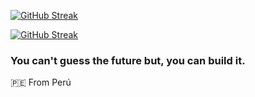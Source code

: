 [![GitHub Streak](https://streak-stats.demolab.com/?user=DenverCoder1&theme=dark)](https://git.io/streak-stats)

[![GitHub Streak](https://github-readme-stats-sigma-five.vercel.app/api/top-langs/?username=vpcarlos&layout=compact&theme=dark)](https://git.io/streak-stats)

### You can't guess the future but, you can build it.

🇵🇪 From Perú

<!---
vpcarlos/vpcarlos is a ✨ special ✨ repository because its `README.md` (this file) appears on your GitHub profile.
You can click the Preview link to take a look at your changes.
--->
